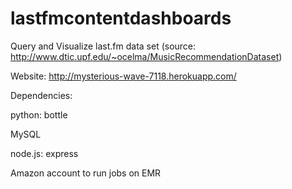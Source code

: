 lastfmcontentdashboards
=======================

Query and Visualize last.fm data set (source: http://www.dtic.upf.edu/~ocelma/MusicRecommendationDataset)

Website: http://mysterious-wave-7118.herokuapp.com/

Dependencies:

python: bottle

MySQL

node.js: express

Amazon account to run jobs on EMR

